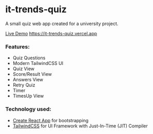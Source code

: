 # it-trends-quiz

A small quiz web app created for a university project.

[Live Demo](https://it-trends-quiz.vercel.app "Live Demo") https://it-trends-quiz.vercel.app

### Features:

- Quiz Questions
- Modern TailwindCSS UI
- Quiz View
- Score/Result View
- Answers View
- Retry Quiz
- Timer
- TimesUp View

### Technology used:

- [Create React App](https://create-react-app.dev/docs/getting-started/ "Create React App") for bootstrapping
- [TailwindCSS](https://tailwindcss.com "TailwindCSS") for UI Framework with Just-In-Time (JIT) Compiler

